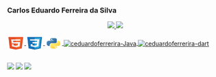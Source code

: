 ### Carlos Eduardo Ferreira da Silva

<div align="center">
  <a href="https://github.com/ceduardoferreira">
  <img height="180em" src="https://github-readme-stats.vercel.app/api?username=ceduardoferreira&show_icons=true&theme=dracula&include_all_commits=true&count_private=true"/>
  <img height="180em" src="https://github-readme-stats.vercel.app/api/top-langs/?username=ceduardoferreira&layout=compact&langs_count=7&theme=dracula"/>
</div>

  <div style="display: inline_block"><br>

  <img align="center" alt="ceduardoferreira-HTML" height="30" width="40" src="https://raw.githubusercontent.com/devicons/devicon/master/icons/html5/html5-original.svg">
  <img align="center" alt="ceduardoferreira-CSS" height="30" width="40" src="https://raw.githubusercontent.com/devicons/devicon/master/icons/css3/css3-original.svg">
  <img align="center" alt="ceduardoferrerira-Python" height="30" width="40" src="https://raw.githubusercontent.com/devicons/devicon/master/icons/python/python-original.svg">
  <img align="center" alt="ceduardoferrerira-Java" height="30" width="40" src="https://cdn.jsdelivr.net/gh/devicons/devicon/icons/java/java-original.svg">
  <img align="center" alt="ceduardoferrerira-dart" height="30" width="40" src="https://upload.wikimedia.org/wikipedia/commons/thumb/9/91/Dart-logo-icon.svg/2048px-Dart-logo-icon.svg.png">
</div>
  
## 
  
 <div> 
  <a href="https://instagram.com/ceeduardoferreira" target="_blank"><img src="https://img.shields.io/badge/-Instagram-%23E4405F?style=for-the-badge&logo=instagram&logoColor=white" target="_blank"></a>
  <a href = "mailto:cf590750@gmail.com"><img src="https://img.shields.io/badge/-Gmail-%23333?style=for-the-badge&logo=gmail&logoColor=white" target="_blank"></a>
  <a href="https://www.linkedin.com/in/carlos-eduardo-ferreira-a50b63230/" target="_blank"><img src="https://img.shields.io/badge/-LinkedIn-%230077B5?style=for-the-badge&logo=linkedin&logoColor=white" target="_blank"></a> 
 
</div>
